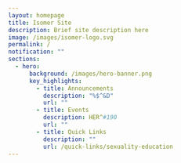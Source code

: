 ```yaml
---
layout: homepage
title: Isomer Site
description: Brief site description here
image: /images/isomer-logo.svg
permalink: /
notification: ""
sections:
  - hero:
      background: /images/hero-banner.png
      key_highlights:
        - title: Announcements
          description: "%$^&D"
          url: ""
        - title: Events
          description: HER^#190
          url: ""
        - title: Quick Links
          description: ""
          url: /quick-links/sexuality-education
---
```


